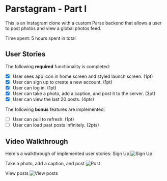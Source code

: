 # Parstagram - Part I

This is an Instagram clone with a custom Parse backend that allows a user to post photos and view a global photos feed.

Time spent: 5 hours spent in total

## User Stories

The following **required** functionality is completed:

- [x] User sees app icon in home screen and styled launch screen. (1pt)
- [x] User can sign up to create a new account. (1pt)
- [x] User can log in. (1pt)
- [x] User can take a photo, add a caption, and post it to the server. (3pt)
- [x] User can view the last 20 posts. (4pts)

The following **bonus** features are implemented:

- [ ] User can pull to refresh. (1pt)
- [ ] User can load past posts infinitely. (2pts)

## Video Walkthrough

Here's a walkthrough of implemented user stories:
Sign Up
<img src='https://i.imgur.com/xXnQ9fH.gif' title='Sign Up' width='' alt='Sign Up' />


Take a photo, add a caption, and post
<img src='https://i.imgur.com/zRicgl2.gif' title='Post' width='' alt='Post' />

View posts
<img src='https://i.imgur.com/Yv8jQTy.gif' title='View posts' width='' alt='View posts' />

